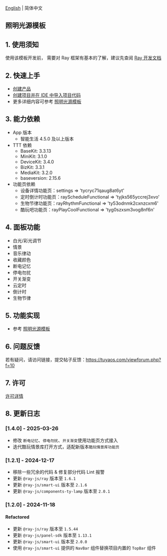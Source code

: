 [English](README.md) | 简体中文[](README_zh.md)

## 照明光源模板

## 1. 使用须知

使用该模板开发前， 需要对 Ray 框架有基本的了解，建议先查阅 [Ray 开发文档](https://developer.tuya.com/cn/miniapp/develop/ray/guide/overview)

## 2. 快速上手

- [创建产品](https://developer.tuya.com/cn/miniapp-codelabs/codelabs/panel-lamp/index.html#2)
- [创建项目并在 IDE 中导入项目代码](https://developer.tuya.com/cn/miniapp-codelabs/codelabs/panel-lamp/index.html#3)
- 更多详细内容可参考 [照明光源模板](https://developer.tuya.com/cn/miniapp-codelabs/codelabs/panel-lamp/index.html#0)

## 3. 能力依赖

- App 版本
  - 智能生活 4.5.0 及以上版本
- TTT 依赖
  - BaseKit: 3.3.13
  - MiniKit: 3.1.0
  - DeviceKit: 3.4.0
  - BizKit: 3.3.1
  - MediaKit: 3.2.0
  - baseversion: 2.15.6
- 功能页依赖
  - 设备详情功能页：settings => 'tycryc71qaug8at6yt'
  - 定时倒计时功能页：rayScheduleFunctional => 'tyjks565yccrej3xvo'
  - 生物节律功能页：rayRhythmFunctional => 'ty53odnmk2cxnzcxm6'
  - 酷玩吧功能页：rayPlayCoolFunctional => 'tyg0szxsm3vog8nf6n'

## 4. 面板功能

- 白光/彩光调节
- 情景
- 音乐律动
- 收藏颜色
- 断电记忆
- 停电勿扰
- 开关渐变
- 云定时
- 倒计时
- 生物节律

## 5. 功能实现

- 参考 [照明光源模板](https://developer.tuya.com/cn/miniapp-codelabs/codelabs/panel-lamp/index.html#0)

## 6. 问题反馈

若有疑问，请访问链接，提交帖子反馈：https://tuyaos.com/viewforum.php?f=10

## 7. 许可

[许可详情](LICENSE)

## 8. 更新日志

### [1.4.0] - 2025-03-26

- 修改 `断电记忆`、`停电勿扰`、`开关渐变`使用功能页方式接入
- 迭代酷玩情景库打开方式，适配新版本`酷玩情景库功能页`

### [1.2.1] - 2024-12-17

- 移除一些冗余的代码 & 修复部分代码 Lint 报警
- 更新 `@ray-js/ray` 版本至 `1.6.1`
- 更新 `@ray-js/smart-ui` 版本至 `2.1.6`
- 更新 `@ray-js/components-ty-lamp` 版本至 `2.0.1`

### [1.2.0] - 2024-11-18

#### Refactored

- 更新 `@ray-js/ray` 版本至 `1.5.44`
- 更新 `@ray-js/panel-sdk` 版本至 `1.13.1`
- 更新 `@ray-js/smart-ui` 版本至 `2.0.0`
- 使用 `@ray-js/smart-ui` 提供的 `NavBar` 组件替换项目内置的 `TopBar` 组件
